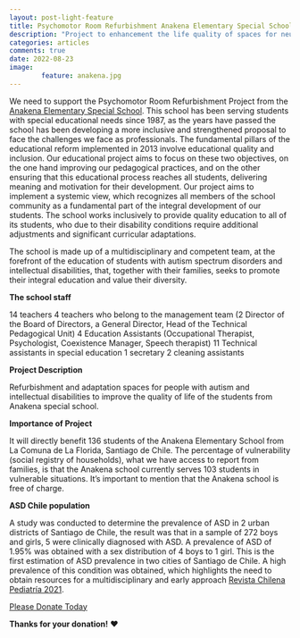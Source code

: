 ```yaml
---
layout: post-light-feature
title: Psychomotor Room Refurbishment Anakena Elementary Special School
description: "Project to enhancement the life quality of spaces for neurodivergent children"
categories: articles
comments: true
date: 2022-08-23
image: 
        feature: anakena.jpg
---
```

We need to support the Psychomotor Room Refurbishment Project from the [Anakena Elementary Special School](https://colegioanakena.cl/). This school has been serving students with special educational needs since 1987, as the years have passed the school has been developing a more inclusive and strengthened proposal to face the challenges we face as professionals.
 The fundamental pillars of the educational reform implemented in 2013 involve educational quality and inclusion. Our educational project aims to focus on these two objectives, on the one hand improving our pedagogical practices, and on the other ensuring that this educational process reaches all students, delivering meaning and motivation for their development. Our project aims to implement a systemic view, which recognizes all members of the school community as a fundamental part of the integral development of our students.
The school works inclusively to provide quality education to all of its students, who due to their disability conditions require additional adjustments and significant curricular adaptations.

The school is made up of a multidisciplinary and competent team, at the forefront of the education of students with autism spectrum disorders and intellectual disabilities, that, together with their families, seeks to promote their integral education and value their diversity.

**The school staff**

14 teachers
4 teachers who belong to the management team (2 Director of the Board of Directors, a General Director, Head of the Technical Pedagogical Unit)
4 Education Assistants (Occupational Therapist, Psychologist, Coexistence Manager, Speech therapist)
11 Technical assistants in special education
1 secretary
2 cleaning assistants

**Project Description**

Refurbishment and adaptation spaces for people with autism and intellectual disabilities to improve the quality of life of the students from Anakena special school.

**Importance of Project**

It will directly benefit 136 students of the Anakena Elementary School from La Comuna de La Florida, Santiago de Chile. The percentage of vulnerability (social registry of households), what we have access to report from families, is that the Anakena school currently serves 103 students in vulnerable situations. It’s important to mention that the Anakena school is free of charge.

**ASD Chile population**

A study was conducted to determine the prevalence of ASD in 2 urban districts of Santiago de Chile, the result was that in a sample of 272 boys and girls, 5 were clinically diagnosed with ASD. A prevalence of ASD of 1.95% was obtained with a sex distribution of 4 boys to 1 girl.
This is the first estimation of ASD prevalence in two cities of Santiago de Chile.
A high prevalence of this condition was obtained, which highlights the need to obtain resources for a multidisciplinary and early approach [Revista Chilena Pediatría 2021](https://www.revistachilenadepediatria.cl/index.php/rchped/article/view/2503).

[Please Donate Today](https://paypal.me/ProyectoAnakena?country.x=CL&locale.x=es_XC)

**Thanks for your donation!** ❤️
